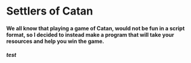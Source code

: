 # Settlers of Catan

#### We all know that playing a game of Catan, would not be fun in a script format, so I decided to instead make a program that will take your resources and help you win the game. 
##### test
